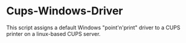 # Cups-Windows-Driver
This script assigns a default Windows "point'n'print" driver to a CUPS printer on a linux-based CUPS server.
